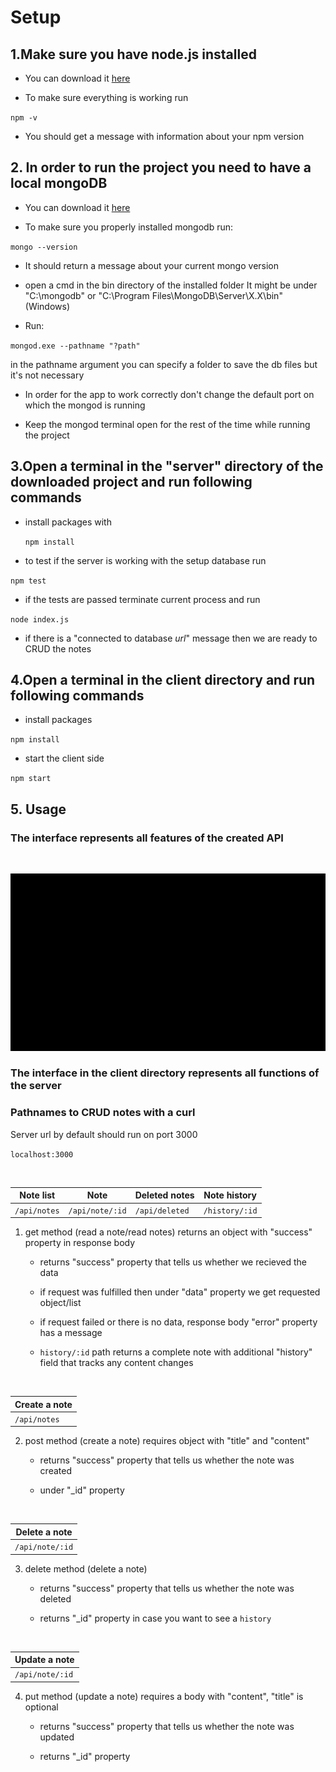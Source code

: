 # Setup

## 1.Make sure you have node.js installed

- You can download it [here](https://nodejs.org/en/download/)

- To make sure everything is working run

`npm -v`

- You should get a message with information about your npm version

## 2. In order to run the project you need to have a local mongoDB

- You can download it [here](https://www.mongodb.com/try/download/community)

- To make sure you properly installed mongodb run:

`mongo --version`

- It should return a message about your current mongo version

- open a cmd in the bin directory of the installed folder
  It might be under "C:\mongodb" or "C:\Program Files\MongoDB\Server\X.X\bin" (Windows)

- Run:

`mongod.exe --pathname "?path"`

in the pathname argument you can specify a folder to save the db files but it's not necessary

- In order for the app to work correctly don't change the default port on which the mongod is running

- Keep the mongod terminal open for the rest of the time while running the project

## 3.Open a terminal in the "server" directory of the downloaded project and run following commands

- install packages with

  `npm install`

- to test if the server is working with the setup database run

`npm test`

- if the tests are passed terminate current process and run

`node index.js`

- if there is a "connected to database _url_" message then we are ready to CRUD the notes

## 4.Open a terminal in the client directory and run following commands

- install packages

`npm install`

- start the client side

`npm start`

## 5. Usage

### The interface represents all features of the created API

<br>

![Usage](./images/usage_gif.gif)

### The interface in the client directory represents all functions of the server

### Pathnames to CRUD notes with a curl

Server url by default should run on port 3000

`localhost:3000`

<br>

| Note list    | Note            | Deleted notes  | Note history   |
| ------------ | --------------- | -------------- | -------------- |
| `/api/notes` | `/api/note/:id` | `/api/deleted` | `/history/:id` |

1. get method (read a note/read notes) returns an object with "success" property in response body

   - returns "success" property that tells us whether we recieved the data

   - if request was fulfilled then under "data" property we get requested object/list

   - if request failed or there is no data, response body "error" property has a message

   - `history/:id` path returns a complete note with additional "history" field that tracks any content changes

<br>

| Create a note |
| ------------- |
| `/api/notes`  |

2. post method (create a note) requires object with "title" and "content"

   - returns "success" property that tells us whether the note was created

   - under "\_id" property

<br>

| Delete a note   |
| --------------- |
| `/api/note/:id` |

3. delete method (delete a note)

   - returns "success" property that tells us whether the note was deleted

   - returns "\_id" property in case you want to see a `history`

<br>

| Update a note   |
| --------------- |
| `/api/note/:id` |

4. put method (update a note) requires a body with "content", "title" is optional

   - returns "success" property that tells us whether the note was updated

   - returns "\_id" property
